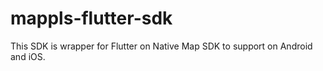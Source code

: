 # mappls-flutter-sdk
This SDK is wrapper for Flutter on Native Map SDK to support on Android and iOS.
